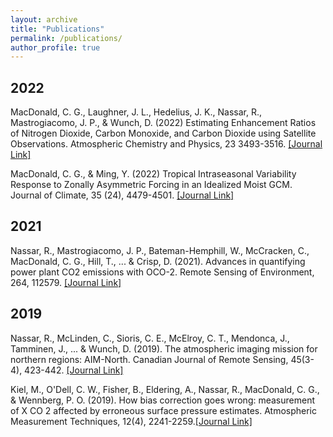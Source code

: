 ```yaml
---
layout: archive
title: "Publications"
permalink: /publications/
author_profile: true
---
```


2022
---

MacDonald, C. G., Laughner, J. L., Hedelius, J. K., Nassar, R., Mastrogiacomo, J. P., & Wunch, D. (2022) Estimating Enhancement Ratios of Nitrogen Dioxide, Carbon Monoxide, and Carbon Dioxide using Satellite Observations. Atmospheric Chemistry and Physics, 23 3493-3516. [[Journal Link]](https://acp.copernicus.org/articles/23/3493/2023/)

MacDonald, C. G., & Ming, Y. (2022) Tropical Intraseasonal Variability Response to Zonally Asymmetric Forcing in an Idealized Moist GCM. Journal of Climate, 35 (24), 4479-4501. [[Journal Link]](https://doi.org/10.1175/JCLI-D-22-0344.1)

2021
---

Nassar, R., Mastrogiacomo, J. P., Bateman-Hemphill, W., McCracken, C., MacDonald, C. G., Hill, T., ... & Crisp, D. (2021). Advances in quantifying power plant CO2 emissions with OCO-2. Remote Sensing of Environment, 264, 112579. [[Journal Link]](https://www.sciencedirect.com/science/article/pii/S0034425721002996)

2019
---

Nassar, R., McLinden, C., Sioris, C. E., McElroy, C. T., Mendonca, J., Tamminen, J., ... & Wunch, D. (2019). The atmospheric imaging mission for northern regions: AIM-North. Canadian Journal of Remote Sensing, 45(3-4), 423-442. [[Journal Link]](https://www.tandfonline.com/doi/full/10.1080/07038992.2019.1643707)

Kiel, M., O'Dell, C. W., Fisher, B., Eldering, A., Nassar, R., MacDonald, C. G., & Wennberg, P. O. (2019). How bias correction goes wrong: measurement of X CO 2 affected by erroneous surface pressure estimates. Atmospheric Measurement Techniques, 12(4), 2241-2259.[[Journal Link]](https://amt.copernicus.org/articles/12/2241/2019/)
